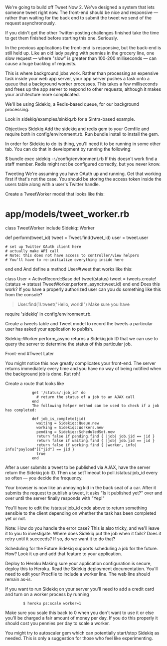 We're going to build off Tweet Now 2. We've designed a system that lets someone tweet right now. The front-end should be nice and responsive — rather than waiting for the back end to submit the tweet we send of the request asynchronously.

If you didn't get the other Twitter-posting challenges finished take the time to get them finished before starting this one. Seriously.

In the previous applications the front-end is responsive, but the back-end is still held up. Like an old lady paying with pennies in the grocery line, one slow request — where "slow" is greater than 100-200 milliseconds — can cause a huge backlog of requests.

This is where background jobs work. Rather than processing an expensive task inside your web app server, your app server pushes a task onto a queue that a background worker processes. This takes a few milliseconds and frees up the app server to respond to other requests, although it makes your architecture more complicated.

We'll be using Sidekiq, a Redis-based queue, for our background processing.

Look in sidekiq/examples/sinkiq.rb for a Sintra-based example.

Objectives
Sidekiq
Add the sidekiq and redis gem to your Gemfile and require both in config/environment.rb. Run bundle install to install the gem.

In order for Sidekiq to do its thing, you'll need it to be running in some other tab. You can do that in development by running the following:

$ bundle exec sidekiq -r./config/environment.rb
If this doesn't work find a staff member. Redis might not be configured correctly, but you never know.

Tweeting
We're assuming you have OAuth up and running. Get that working first if that's not the case. You should be storing the access token inside the users table along with a user's Twitter handle.

Create a TweetWorker model that looks like this:

# app/models/tweet_worker.rb
class TweetWorker
  include Sidekiq::Worker

  def perform(tweet_id)
    tweet = Tweet.find(tweet_id)
    user  = tweet.user

    # set up Twitter OAuth client here
    # actually make API call
    # Note: this does not have access to controller/view helpers
    # You'll have to re-initialize everything inside here
  end
end
And define a method User#tweet that works like this:

class User < ActiveRecord::Base
  def tweet(status)
    tweet = tweets.create!(:status => status)
    TweetWorker.perform_async(tweet.id)
  end
end
Does this work? If you have a properly authorized user can you do something like this from the console?

> User.find(1).tweet("Hello, world!")
Make sure you have

require 'sidekiq'
in config/environment.rb.

Create a tweets table and Tweet model to record the tweets a particular user has asked your application to publish.

Sidekiq::Worker.perform_async returns a Sidekiq job ID that we can use to query the server to determine the status of this particular job.

Front-end
#Tweet Later

You might notice this now greatly complicates your front-end. The server returns immediately every time and you have no way of being notified when the background job is done. Rut roh!

Create a route that looks like

                get '/status/:job_id' do
                  # return the status of a job to an AJAX call
                end
                The following helper method can be used to check if a job has completed:
                
                def job_is_complete(jid)
                  waiting = Sidekiq::Queue.new
                  working = Sidekiq::Workers.new
                  pending = Sidekiq::ScheduledSet.new
                  return false if pending.find { |job| job.jid == jid }
                  return false if waiting.find { |job| job.jid == jid }
                  return false if working.find { |worker, info| info["payload"]["jid"] == jid }
                  true
                end
After a user submits a tweet to be published via AJAX, have the server return the Sidekiq job ID. Then use setTimeout to poll /status/:job_id every so often — you decide the frequency.

Your browser is now like an annoying kid in the back seat of a car. After it submits the request to publish a tweet, it asks "Is it published yet?" over and over until the server finally responds with "Yep!"

You'll have to edit the /status/:job_id code above to return something sensible to the client depending on whether the task has been completed yet or not.

Note: How do you handle the error case? This is also tricky, and we'll leave it to you to investigate. Where does Sidekiq put the job when it fails? Does it retry until it succeeds? If so, do we want it to do that?

Scheduling for the Future
Sidekiq supports scheduling a job for the future. How? Look it up and add that feature to your application.

Deploy to Heroku
Making sure your application configuration is secure, deploy this to Heroku. Read the Sidekiq deployment documentation. You'll need to edit your Procfile to include a worker line. The web line should remain as-is.

If you want to run Sidekiq on your server you'll need to add a credit card and turn on a worker process by running

            $ heroku ps:scale worker=1
Make sure you scale this back to 0 when you don't want to use it or else you'll be charged a fair amount of money per day. If you do this properly it should cost you pennies per day to scale a worker.

You might try to autoscaler gem which can potentially start/stop Sidekiq as needed. This is only a suggestion for those who feel like experimenting.
